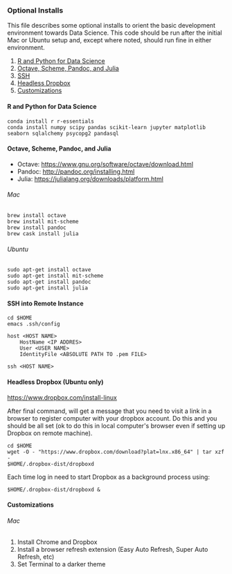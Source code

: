 

### Optional Installs

This file describes some optional installs to orient the basic development environment towards Data Science. This code should be run after the initial Mac or Ubuntu setup and, except where noted, should run fine in either environment.

1. [R and Python for Data Science](#core) 
2. [Octave, Scheme, Pandoc, and Julia](#extra) 
3. [SSH](#ssh) 
4. [Headless Dropbox](#dropbox)
5. [Customizations](#customize)


#### R and Python for Data Science <a id='core'></a>

```
conda install r r-essentials
conda install numpy scipy pandas scikit-learn jupyter matplotlib seaborn sqlalchemy psycopg2 pandasql 
```


#### Octave, Scheme, Pandoc, and Julia <a id='extra'></a>

- Octave: <https://www.gnu.org/software/octave/download.html>
- Pandoc: <http://pandoc.org/installing.html>
- Julia: <https://julialang.org/downloads/platform.html>


###### Mac

```
brew install octave
brew install mit-scheme
brew install pandoc
brew cask install julia
```


###### Ubuntu

```
sudo apt-get install octave
sudo apt-get install mit-scheme
sudo apt-get install pandoc
sudo apt-get install julia
```


#### SSH into Remote Instance <a id='ssh'></a>

```
cd $HOME
emacs .ssh/config
```

```
host <HOST NAME>
    HostName <IP ADDRES>
    User <USER NAME>
    IdentityFile <ABSOLUTE PATH TO .pem FILE>
```

```
ssh <HOST NAME>
```


#### Headless Dropbox (Ubuntu only) <a id='dropbox'></a>

<https://www.dropbox.com/install-linux>

After final command, will get a message that you need to visit a link in a browser to register computer with your dropbox account. Do this and you should be all set (ok to do this in local computer's browser even if setting up Dropbox on remote machine).

```
cd $HOME
wget -O - "https://www.dropbox.com/download?plat=lnx.x86_64" | tar xzf -
$HOME/.dropbox-dist/dropboxd
```

Each time log in need to start Dropbox as a background process using:

```
$HOME/.dropbox-dist/dropboxd &
```


#### Customizations <a id='customize'></a>

###### Mac

1. Install Chrome and Dropbox
2. Install a browser refresh extension (Easy Auto Refresh, Super Auto Refresh, etc)
3. Set Terminal to a darker theme
